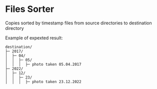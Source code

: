 # Files Sorter

Copies sorted by timestamp files from source directories to destination directory

Example of expexted result:

```
destination/
├─ 2017/
│  ├─ 04/
│  │  ├─ 05/
│  │  │  ├─ photo taken 05.04.2017
├─ 2022/
│  ├─ 12/
│  │  ├─ 23/
│  │  │  ├─ photo taken 23.12.2022
```
